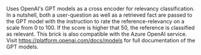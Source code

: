 Uses OpenAI's GPT models as a cross encoder for relevancy classification. In a nutshell, both a user-question as well as a retrieved fact are passed to the GPT model with the instruction to rate the reference-relevancy on a scale from 0 to 100. If the score is higher that 50, the reference is classified as relevant. This brick is also compatible with the Azure OpenAI service. Visit https://platform.openai.com/docs/models for full documentation of the GPT models.